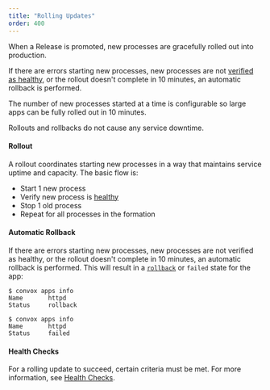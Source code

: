 ```yaml
---
title: "Rolling Updates"
order: 400
---
```


When a Release is promoted, new processes are gracefully rolled out into production.

If there are errors starting new processes, new processes are not [verified as healthy](/docs/health-checks), or the rollout doesn't complete in 10 minutes, an automatic rollback is performed.

The number of new processes started at a time is configurable so large apps can be fully rolled out in 10 minutes.

Rollouts and rollbacks do not cause any service downtime.

#### Rollout

A rollout coordinates starting new processes in a way that maintains service uptime and capacity. The basic flow is:

* Start 1 new process
* Verify new process is [healthy](/docs/health-checks)
* Stop 1 old process
* Repeat for all processes in the formation

#### Automatic Rollback

If there are errors starting new processes, new processes are not verified as healthy, or the rollout doesn't complete in 10 minutes, an automatic rollback is performed. This will result in a [`rollback`](/docs/rack-statuses/#rollback) or `failed` state for the app:

```
$ convox apps info
Name       httpd
Status     rollback

$ convox apps info
Name       httpd
Status     failed
```

#### Health Checks

For a rolling update to succeed, certain criteria must be met. For more information, see [Health Checks](/docs/health-checks).
